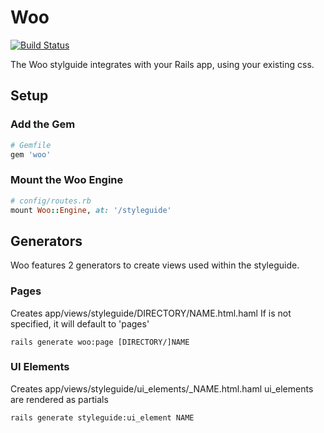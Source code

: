 # Woo
[![Build Status](https://travis-ci.org/adorableio/woo.svg?branch=master)](https://travis-ci.org/adorableio/woo)

The Woo stylguide integrates with your Rails app, using your existing css.

## Setup

### Add the Gem

```ruby
# Gemfile
gem 'woo'
```

### Mount the Woo Engine

```ruby
# config/routes.rb
mount Woo::Engine, at: '/styleguide'
```

## Generators

Woo features 2 generators to create views used within the styleguide.

### Pages
Creates app/views/styleguide/DIRECTORY/NAME.html.haml
If <DIRECTORY> is not specified, it will default to 'pages'

```
rails generate woo:page [DIRECTORY/]NAME
```

### UI Elements
Creates app/views/styleguide/ui_elements/_NAME.html.haml
ui_elements are rendered as partials

```
rails generate styleguide:ui_element NAME
```
